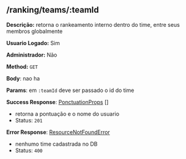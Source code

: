 ## /ranking/teams/:teamId

**Descrição:** retorna o rankeamento interno dentro do time, entre seus membros globalmente

**Usuario Logado:** Sim

**Administrador:** Não

**Method:** `GET`

**Body**: nao ha

**Params**: em `:teamId` deve ser passado o id do time

**Success Response**: [PonctuationProps](../../../src/domain/trilhas/@entities/ponctuation.ts) []
- retorna a pontuação e o nome do usuario
- Status: `201`

**Error Response**: [ResourceNotFoundError](../../../../src/core/errors/resource-not-found-error.ts)
- nenhumo time cadastrada no DB
- Status: `400`

